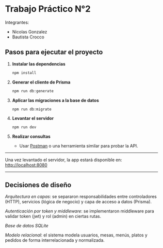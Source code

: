 # Trabajo Práctico N°2
Integrantes:
- Nicolas Gonzalez
- Bautista Crocco

## Pasos para ejecutar el proyecto

1. **Instalar las dependencias**
   ```bash
   npm install
   ```

2. **Generar el cliente de Prisma**
   ```bash
   npm run db:generate
   ```

3. **Aplicar las migraciones a la base de datos**
   ```bash
   npm run db:migrate
   ```

4. **Levantar el servidor**
   ```bash
   npm run dev
   ```

5. **Realizar consultas**
   - Usar [Postman](https://www.postman.com/) o una herramienta similar para probar la API.

---

Una vez levantado el servidor, la app estará disponible en:  
[http://localhost:8080](http://localhost:8080)

---
## Decisiones de diseño

*Arquitectura en capas*: se separaron responsabilidades entre controladores (HTTP), servicios (lógica de negocio) y capa de acceso a datos (Prisma).

*Autenticación por token y middleware*: se implementaron middleware para validar token (jwt) y rol (admin) en ciertas rutas.

*Base de datos SQLite*

*Modelo relacional*: el sistema modela usuarios, mesas, menús, platos y pedidos de forma interrelacionada y normalizada.